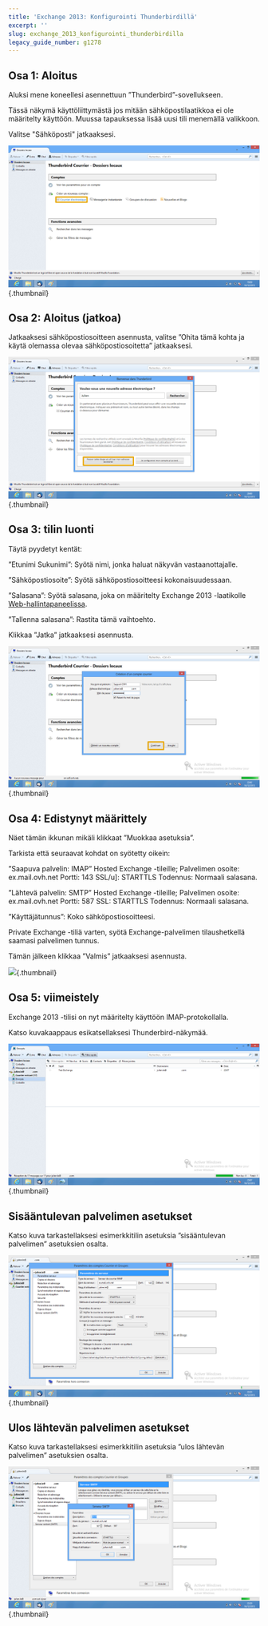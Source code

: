 ```yaml
---
title: 'Exchange 2013: Konfigurointi Thunderbirdillä'
excerpt: ''
slug: exchange_2013_konfigurointi_thunderbirdilla
legacy_guide_number: g1278
---
```



## Osa 1: Aloitus
Aluksi mene koneellesi asennettuun ”Thunderbird”-sovellukseen.

Tässä näkymä käyttöliittymästä jos mitään sähköpostilaatikkoa ei ole määritelty käyttöön. Muussa tapauksessa lisää uusi tili menemällä valikkoon.

Valitse "Sähköposti" jatkaaksesi.

![](images/img_1127.jpg){.thumbnail}


## Osa 2: Aloitus (jatkoa)
Jatkaaksesi sähköpostiosoitteen asennusta, valitse ”Ohita tämä kohta ja käytä olemassa olevaa sähköpostiosoitetta” jatkaaksesi.

![](images/img_1128.jpg){.thumbnail}


## Osa 3: tilin luonti
Täytä pyydetyt kentät:

”Etunimi Sukunimi”: Syötä nimi, jonka haluat näkyvän vastaanottajalle.

”Sähköpostiosoite”: Syötä sähköpostiosoitteesi kokonaisuudessaan.

”Salasana”: Syötä salasana, joka on määritelty Exchange 2013 -laatikolle [Web-hallintapaneelissa](https://www.ovh.com/manager/web/login.html).

”Tallenna salasana”: Rastita tämä vaihtoehto.

Klikkaa ”Jatka” jatkaaksesi asennusta.

![](images/img_1129.jpg){.thumbnail}


## Osa 4: Edistynyt määrittely
Näet tämän ikkunan mikäli klikkaat ”Muokkaa asetuksia”.

Tarkista että seuraavat kohdat on syötetty oikein:

”Saapuva palvelin: IMAP”
Hosted Exchange -tileille;
Palvelimen osoite: ex.mail.ovh.net
Portti: 143
SSL/u]: STARTTLS
Todennus: Normaali salasana.

”Lähtevä palvelin: SMTP”
Hosted Exchange -tileille;
Palvelimen osoite: ex.mail.ovh.net
Portti: 587
SSL: STARTTLS
Todennus: Normaali salasana.

”Käyttäjätunnus”: Koko sähköpostiosoitteesi.

Private Exchange -tiliä varten, syötä Exchange-palvelimen tilaushetkellä saamasi palvelimen tunnus.

Tämän jälkeen klikkaa ”Valmis” jatkaaksesi asennusta.

![](images/img_1130.jpg){.thumbnail}


## Osa 5: viimeistely
Exchange 2013 -tilisi on nyt määritelty käyttöön IMAP-protokollalla.

Katso kuvakaappaus esikatsellaksesi Thunderbird-näkymää.

![](images/img_1134.jpg){.thumbnail}


## Sisääntulevan palvelimen asetukset
Katso kuva tarkastellaksesi esimerkkitilin asetuksia ”sisääntulevan palvelimen” asetuksien osalta.

![](images/img_1132.jpg){.thumbnail}


## Ulos lähtevän palvelimen asetukset
Katso kuva tarkastellaksesi esimerkkitilin asetuksia ”ulos lähtevän palvelimen” asetuksien osalta.

![](images/img_1133.jpg){.thumbnail}

